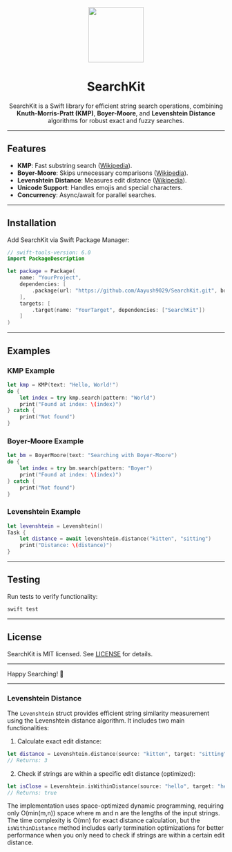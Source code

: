 <div align="center">
<img src="https://github.com/user-attachments/assets/b87ca842-14b7-4e33-9fdc-d564b7bb7220" width="128">
    

<h1> SearchKit </h1>

SearchKit is a Swift library for efficient string search operations, combining **Knuth-Morris-Pratt (KMP)**, **Boyer-Moore**, and **Levenshtein Distance** algorithms for robust exact and fuzzy searches.


</div>

---

## Features

- **KMP**: Fast substring search ([Wikipedia](https://en.wikipedia.org/wiki/Knuth%E2%80%93Morris%E2%80%93Pratt_algorithm)).
- **Boyer-Moore**: Skips unnecessary comparisons ([Wikipedia](https://en.wikipedia.org/wiki/Boyer%E2%80%93Moore_string-search_algorithm)).
- **Levenshtein Distance**: Measures edit distance ([Wikipedia](https://en.wikipedia.org/wiki/Levenshtein_distance)).
- **Unicode Support**: Handles emojis and special characters.
- **Concurrency**: Async/await for parallel searches.

---

## Installation

Add SearchKit via Swift Package Manager:

```swift
// swift-tools-version: 6.0
import PackageDescription

let package = Package(
    name: "YourProject",
    dependencies: [
        .package(url: "https://github.com/Aayush9029/SearchKit.git", branch: "main")
    ],
    targets: [
        .target(name: "YourTarget", dependencies: ["SearchKit"])
    ]
)
```

---

## Examples

### KMP Example

```swift
let kmp = KMP(text: "Hello, World!")
do {
    let index = try kmp.search(pattern: "World")
    print("Found at index: \(index)")
} catch {
    print("Not found")
}
```

### Boyer-Moore Example

```swift
let bm = BoyerMoore(text: "Searching with Boyer-Moore")
do {
    let index = try bm.search(pattern: "Boyer")
    print("Found at index: \(index)")
} catch {
    print("Not found")
}
```

### Levenshtein Example

```swift
let levenshtein = Levenshtein()
Task {
    let distance = await levenshtein.distance("kitten", "sitting")
    print("Distance: \(distance)")
}
```

---

## Testing

Run tests to verify functionality:

```sh
swift test
```

---

## License

SearchKit is MIT licensed. See [LICENSE](LICENSE) for details.

---

Happy Searching! 🚀

---

### Levenshtein Distance

The `Levenshtein` struct provides efficient string similarity measurement using the Levenshtein distance algorithm. It includes two main functionalities:

1. Calculate exact edit distance:
```swift
let distance = Levenshtein.distance(source: "kitten", target: "sitting")
// Returns: 3
```

2. Check if strings are within a specific edit distance (optimized):
```swift
let isClose = Levenshtein.isWithinDistance(source: "hello", target: "helo", threshold: 1)
// Returns: true
```

The implementation uses space-optimized dynamic programming, requiring only O(min(m,n)) space where m and n are the lengths of the input strings. The time complexity is O(mn) for exact distance calculation, but the `isWithinDistance` method includes early termination optimizations for better performance when you only need to check if strings are within a certain edit distance.

